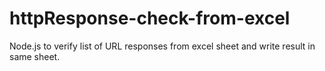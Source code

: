 # httpResponse-check-from-excel
Node.js to verify list of URL responses from excel sheet and write result in same sheet.
